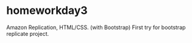 # homeworkday3
Amazon Replication, HTML/CSS. (with Bootstrap)
First try for bootstrap replicate project.
